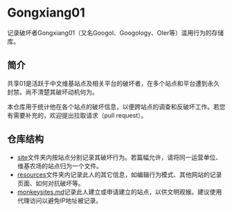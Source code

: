 # Gongxiang01
记录破坏者Gongxiang01（又名Googol、Googology、OIer等）滥用行为的存储库。

## 简介
共享01是活跃于中文维基站点及相关平台的破坏者，在多个站点和平台遭到永久封禁。尚不清楚其破坏动机何为。

本仓库用于统计他在各个站点的破坏信息，以便跨站点的调查和反破坏工作。若您有需要补充的，欢迎提出拉取请求（pull request）。

## 仓库结构
- [site](site)文件夹内按站点分别记录其破坏行为。若篇幅允许，请将同一运营单位、维基农场的站点归为一个文件。
- [resources](resources)文件夹内记录此人的其它信息，如编辑行为模式、其他网站的记录页面、如何对抗破坏等。
- [monkeysites.md](monkeysites.md)记录此人建立或申请建立的站点，以供文明观猴。建议使用代理访问以避免IP地址被记录。

